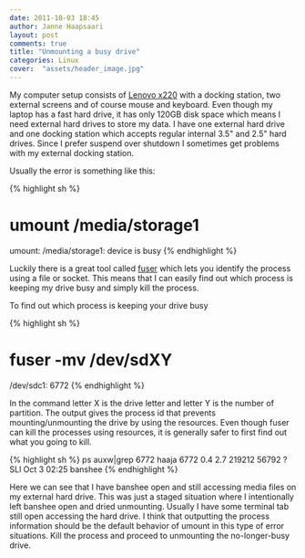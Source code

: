 ```yaml
---
date: 2011-10-03 18:45
author: Janne Haapsaari
layout: post
comments: true
title: "Unmounting a busy drive"
categories: Linux
cover:  "assets/header_image.jpg"
---
```


My computer setup consists of
[Lenovo x220](https://www.lenovo.com/products/us/laptop/thinkpad/x-series/x220/)
with a docking station, two external screens and of course mouse and keyboard.
Even though my laptop has a fast hard drive, it has only 120GB disk space
which means I need external hard drives to store my data. I have one external
hard drive and one docking station which accepts regular internal 3.5" and
2.5" hard drives. Since I prefer suspend over shutdown I sometimes get
problems with my external docking station.

Usually the error is something like this:


{% highlight sh %}
# umount /media/storage1
umount: /media/storage1: device is busy
{% endhighlight %}


Luckily there is a great tool called
[fuser](https://secure.wikimedia.org/wikipedia/en/wiki/Fuser_%28Unix%29) which
lets you identify the process using a file or socket. This means that I can
easily find out which process is keeping my drive busy and simply kill the
process.

To find out which process is keeping your drive busy

{% highlight sh %}
# fuser -mv /dev/sdXY
/dev/sdc1: 6772
{% endhighlight %}

In the command letter X is the drive letter and letter Y is the number of
partition. The output gives the process id that prevents mounting/unmounting
the drive by using the resources. Even though fuser can kill the processes
using resources, it is generally safer to first find out what you going to
kill.

{% highlight sh %}
ps auxw|grep 6772
haaja 6772 0.4 2.7 219212 56792 ? SLl Oct 3 02:25 banshee
{% endhighlight %}

Here we can see that I have banshee open and still accessing media files on my
external hard drive. This was just a staged situation where I intentionally
left banshee open and dried unmounting. Usually I have some terminal tab still
open accessing the hard drive. I think that outputting the process information
should be the default behavior of umount in this type of error situations.
Kill the process and proceed to unmounting the no-longer-busy drive.
